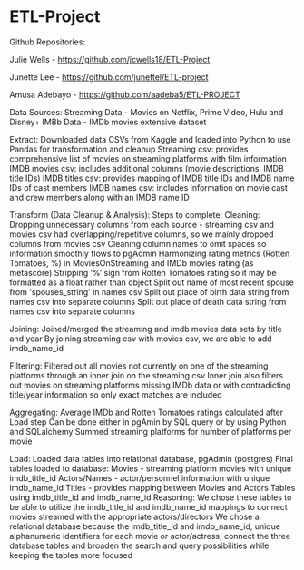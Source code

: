 # ETL-Project
Github Repositories:

Julie Wells - https://github.com/jcwells18/ETL-Project

Junette Lee - https://github.com/junettel/ETL-project

Amusa Adebayo - https://github.com/aadeba5/ETL-PROJECT 


Data Sources:
Streaming Data - Movies on Netflix, Prime Video, Hulu and Disney+
IMBb Data - IMDb movies extensive dataset


Extract:
Downloaded data CSVs from Kaggle and loaded into Python to use Pandas for transformation and cleanup
Streaming csv: provides comprehensive list of movies on streaming platforms with film information
IMDB movies csv: includes additional columns (movie descriptions, IMDB title IDs)
IMDB titles csv: provides mapping of IMDB title IDs and IMDB name IDs of cast members
IMDB names csv: includes information on movie cast and crew members along with an IMDB name ID

Transform (Data Cleanup & Analysis):
Steps to complete:
Cleaning:
Dropping unnecessary columns from each source - streaming csv and movies csv had overlapping/repetitive columns, so we mainly dropped columns from movies csv
Cleaning column names to omit spaces so information smoothly flows to pgAdmin
Harmonizing rating metrics (Rotten Tomatoes, %) in MoviesOnStreaming and IMDb movies rating (as metascore)
Stripping ‘%’ sign from Rotten Tomatoes rating so it may be formatted as a float rather than object
Split out name of most recent spouse from 'spouses_string' in names csv
Split out place of birth data string from names csv into separate columns
Split out place of death data string from names csv into separate columns

Joining: 
Joined/merged the streaming and imdb movies data sets by title and year
By joining streaming csv with movies csv, we are able to add imdb_name_id

Filtering: 
Filtered out all movies not currently on one of the streaming platforms through an inner join on the streaming csv
Inner join also filters out movies on streaming platforms missing IMDb data or with contradicting title/year information so only exact matches are included

Aggregating: 
Average IMDb and Rotten Tomatoes ratings calculated after Load step
Can be done either in pgAmin by SQL query or by using Python and SQLalchemy
Summed streaming platforms for number of platforms per movie

Load:
Loaded data tables into relational database, pgAdmin (postgres)
Final tables loaded to database:
Movies - streaming platform movies with unique imdb_title_id
Actors/Names - actor/personnel information with unique imdb_name_id
Titles - provides mapping between Movies and Actors Tables using imdb_title_id and imdb_name_id
Reasoning: We chose these tables to be able to utilize the imdb_title_id and imdb_name_id mappings to connect movies streamed with the appropriate actors/directors
We chose a relational database because the imdb_title_id  and imdb_name_id, unique alphanumeric identifiers for each movie or actor/actress, connect the three database tables and broaden the search and query possibilities while keeping the tables more focused


